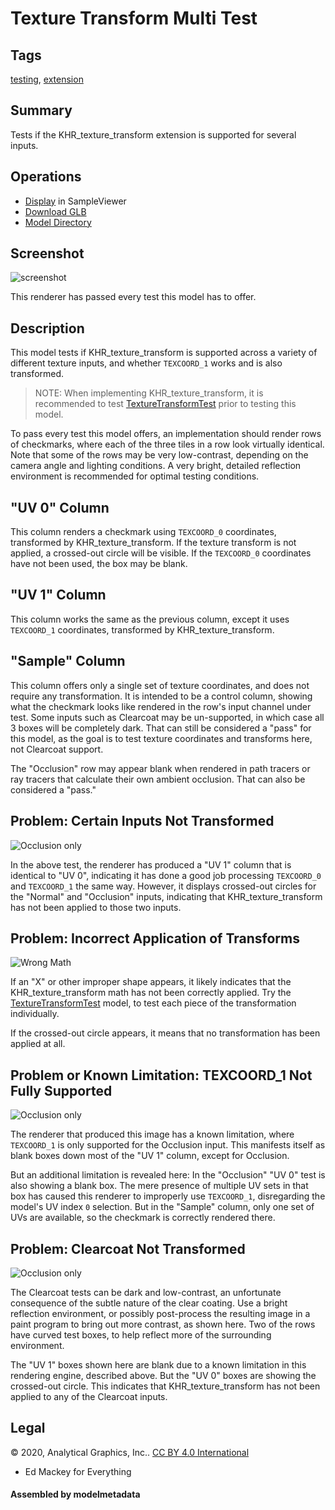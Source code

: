 # Texture Transform Multi Test

## Tags

[testing](../../Models-testing.md), [extension](../../Models-extension.md)

## Summary

Tests if the KHR_texture_transform extension is supported for several inputs.

## Operations

* [Display](https://github.khronos.org/glTF-Sample-Viewer-Release/?model=https://raw.GithubUserContent.com/KhronosGroup/glTF-Sample-Assets/main/./Models/TextureTransformMultiTest/glTF-Binary/TextureTransformMultiTest.glb) in SampleViewer
* [Download GLB](https://raw.GithubUserContent.com/KhronosGroup/glTF-Sample-Assets/main/./Models/TextureTransformMultiTest/glTF-Binary/TextureTransformMultiTest.glb)
* [Model Directory](./)

## Screenshot

![screenshot](screenshot/screenshot_large.jpg)

This renderer has passed every test this model has to offer.

## Description

This model tests if KHR_texture_transform is supported across a variety of different texture inputs, and whether `TEXCOORD_1` works and is also transformed.

> NOTE: When implementing KHR_texture_transform, it is recommended to test [TextureTransformTest](../TextureTransformTest) prior to testing this model.

To pass every test this model offers, an implementation should render rows of checkmarks, where each of the three tiles in a row look virtually identical.  Note that some of the rows may be very low-contrast, depending on the camera angle and lighting conditions.  A very bright, detailed reflection environment is recommended for optimal testing conditions.

## "UV 0" Column

This column renders a checkmark using `TEXCOORD_0` coordinates, transformed by KHR_texture_transform.  If the texture transform is not applied, a crossed-out circle will be visible.  If the `TEXCOORD_0` coordinates have not been used, the box may be blank.

## "UV 1" Column

This column works the same as the previous column, except it uses `TEXCOORD_1` coordinates, transformed by KHR_texture_transform.

## "Sample" Column

This column offers only a single set of texture coordinates, and does not require any transformation.  It is intended to be a control column, showing what the checkmark looks like rendered in the row's input channel under test.  Some inputs such as Clearcoat may be un-supported, in which case all 3 boxes will be completely dark.  That can still be considered a "pass" for this model, as the goal is to test texture coordinates and transforms here, not Clearcoat support.

The "Occlusion" row may appear blank when rendered in path tracers or ray tracers that calculate their own ambient occlusion.  That can also be considered a "pass."

## Problem: Certain Inputs Not Transformed

![Occlusion only](screenshot/sample_notNormal.jpg)

In the above test, the renderer has produced a "UV 1" column that is identical to "UV 0", indicating it has done a good job processing `TEXCOORD_0` and `TEXCOORD_1` the same way.  However, it displays crossed-out circles for the "Normal" and "Occlusion" inputs, indicating that KHR_texture_transform has not been applied to those two inputs.

## Problem: Incorrect Application of Transforms

![Wrong Math](screenshot/sample_wrongMath.jpg)

If an "X" or other improper shape appears, it likely indicates that the KHR_texture_transform math has not been correctly applied.  Try the [TextureTransformTest](../TextureTransformTest) model, to test each piece of the transformation individually.

If the crossed-out circle appears, it means that no transformation has been applied at all.

## Problem or Known Limitation: TEXCOORD_1 Not Fully Supported

![Occlusion only](screenshot/sample_occlusion.jpg)

The renderer that produced this image has a known limitation, where `TEXCOORD_1` is only supported for the Occlusion input.  This manifests itself as blank boxes down most of the "UV 1" column, except for Occlusion.

But an additional limitation is revealed here:  In the "Occlusion" "UV 0" test is also showing a blank box.  The mere presence of multiple UV sets in that box has caused this renderer to improperly use `TEXCOORD_1`, disregarding the model's UV index `0` selection.  But in the "Sample" column, only one set of UVs are available, so the checkmark is correctly rendered there.

## Problem: Clearcoat Not Transformed

![Occlusion only](screenshot/sample_clearcoat.jpg)

The Clearcoat tests can be dark and low-contrast, an unfortunate consequence of the subtle nature of the clear coating.  Use a bright reflection environment, or possibly post-process the resulting image in a paint program to bring out more contrast, as shown here.  Two of the rows have curved test boxes, to help reflect more of the surrounding environment.

The "UV 1" boxes shown here are blank due to a known limitation in this rendering engine, described above.  But the "UV 0" boxes are showing the crossed-out circle.  This indicates that KHR_texture_transform has not been applied to any of the Clearcoat inputs.



## Legal

&copy; 2020, Analytical Graphics, Inc.. [CC BY 4.0 International](https://creativecommons.org/licenses/by/4.0/legalcode)

 - Ed Mackey for Everything

#### Assembled by modelmetadata